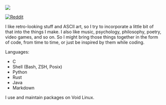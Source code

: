![](https://github-readme-stats.vercel.app/api/top-langs/?username=sirkhancision&theme=onedark&hide_border=true&include_all_commits=false&count_private=false&layout=compact "")

[![Reddit](https://img.shields.io/badge/Reddit-%23FF4500.svg?logo=Reddit&logoColor=white)](https://reddit.com/user/spectronoid97)

I like retro-looking stuff and ASCII art, so I try to incorporate a little bit of that into the things I make. I also like music, psychology, philosophy, poetry, video games, and so on. So I might bring those things together in the form of code, from time to time, or just be inspired by them while coding.

Languages:
- C
- Shell (Bash, ZSH, Posix)
- Python
- Rust
- Java
- Markdown


I use and maintain packages on Void Linux.
